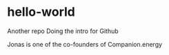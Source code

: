 # hello-world
Another repo
Doing the intro for Github

Jonas is one of the co-founders of Companion.energy
